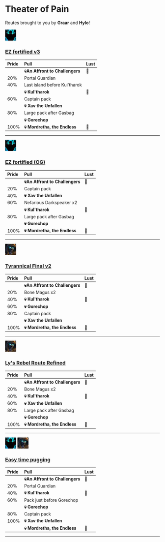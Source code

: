 # Theater of Pain


Routes brought to you by **Graar** and **Hylo**!



![Fortified](../__media/fortified.png)

### [EZ fortified v3](https://raw.githubusercontent.com/holicron/Routes/main/Theater%20of%20Pain/EZ_Fortified_v3.txt)

| Pride | Pull | Lust |
| :-- | :-- | :-- |
| | **💀An Affront to Challengers** | 💢 |
| 20% | Portal Guardian | |
| 40%  | Last island before Kul'tharok | |
|   | **💀 Kul'tharok** | 💢 |
| 60%  | Captain pack | |
|  | **💀 Xav the Unfallen** | |
| 80% | Large pack after Gasbag | |
| |  **💀 Gorechop** | |
| 100% | **💀 Mordretha, the Endless** | 💢 |

---

![Fortified](../__media/fortified.png)

### [EZ fortified (OG)](https://raw.githubusercontent.com/holicron/Routes/main/Theater%20of%20Pain/EZ_Fortified.txt)

| Pride | Pull | Lust |
| :-- | :-- | :-- |
| | **💀An Affront to Challengers** | 💢 |
| 20%  | Captain pack | |
| 40% | **💀 Xav the Unfallen** | |
| 60%  | Nefarious Darkspeaker x2 | |
|   | **💀 Kul'tharok** | 💢 |
| 80% | Large pack after Gasbag | |
| |  **💀 Gorechop** | |
| 100% | **💀 Mordretha, the Endless** | 💢 |

---


![Tyrannical](../__media/tyrannical.png)

### [Tyrannical Final v2](https://raw.githubusercontent.com/holicron/Routes/main/Theater%20of%20Pain/Tyrannical_Final_v2.txt)

| Pride | Pull | Lust |
| :-- | :-- | :-- |
| | **💀An Affront to Challengers** | 💢 |
| 20% | Bone Magus x2 | |
| 40% | **💀 Kul'tharok** | 💢 |
| 60% | **💀 Gorechop** | |
| 80%  | Captain pack | |
|  | **💀 Xav the Unfallen** |  |
| 100% | **💀 Mordretha, the Endless** | 💢 |

---

![Tyrannical](../__media/tyrannical.png)

### [Ly's Rebel Route Refined](https://raw.githubusercontent.com/holicron/Routes/main/Theater%20of%20Pain/Ly's_Rebel_Route_Refined.txt)

| Pride | Pull | Lust |
| :-- | :-- | :-- |
| | **💀An Affront to Challengers** | 💢 |
| 20% | Bone Magus x2 | |
| 40% | **💀 Kul'tharok** | 💢 |
| 60% | **💀 Xav the Unfallen** |  |
| 80% | Large pack after Gasbag | |
| |  **💀 Gorechop** | |
| 100% | **💀 Mordretha, the Endless** | 💢 |

---

![Fortified](../__media/fortified.png) ![Tyrannical](../__media/tyrannical.png)

### [Easy time pugging](https://raw.githubusercontent.com/holicron/Routes/main/Theater%20of%20Pain/Easy_time_pugging.txt)

| Pride | Pull | Lust |
| :-- | :-- | :-- |
| | **💀An Affront to Challengers** | 💢 |
| 20%  | Portal Guardian | |
| 40% | **💀 Kul'tharok** | 💢 |
| 60% | Pack just before Gorechop |  |
| | **💀 Gorechop** |  |
| 80% | Captain pack |  |
| 100% | **💀 Xav the Unfallen** |  |
|  | **💀 Mordretha, the Endless** | 💢 |

---

